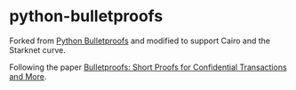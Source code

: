 # python-bulletproofs
Forked from [Python Bulletproofs](https://github.com/wborgeaud/python-bulletproofs) and modified to support Cairo and the Starknet curve.

Following the paper [Bulletproofs: Short Proofs for Confidential Transactions and More](https://eprint.iacr.org/2017/1066.pdf).